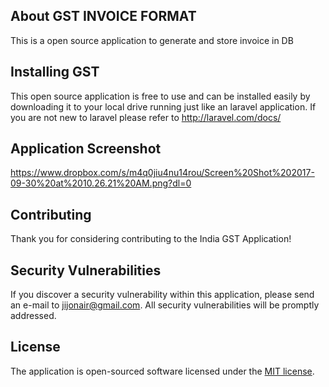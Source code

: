 ## About GST INVOICE FORMAT

This is a open source application to generate and store invoice in DB


## Installing GST

This open source application is free to use and can be installed easily by downloading it to your local drive running just like an laravel application. If you are not new to laravel please refer to http://laravel.com/docs/

## Application Screenshot

https://www.dropbox.com/s/m4q0jiu4nu14rou/Screen%20Shot%202017-09-30%20at%2010.26.21%20AM.png?dl=0

## Contributing

Thank you for considering contributing to the India GST Application!

## Security Vulnerabilities

If you discover a security vulnerability within this application, please send an e-mail to jijonair@gmail.com. All security vulnerabilities will be promptly addressed.

## License

The application is open-sourced software licensed under the [MIT license](http://opensource.org/licenses/MIT).
